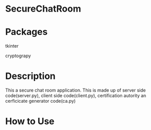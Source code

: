 # SecureChatRoom


# Packages
  tkinter
 
  cryptograpy
  
# Description
  This a secure chat room application.
  This is made up of server side code(server.py), client side code(client.py), certification autority an cerficicate generator code(ca.py)


# How to Use 
